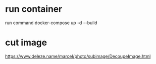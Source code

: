 # run container
run command docker-compose up -d --build

# cut image
https://www.deleze.name/marcel/photo/subimage/DecoupeImage.html